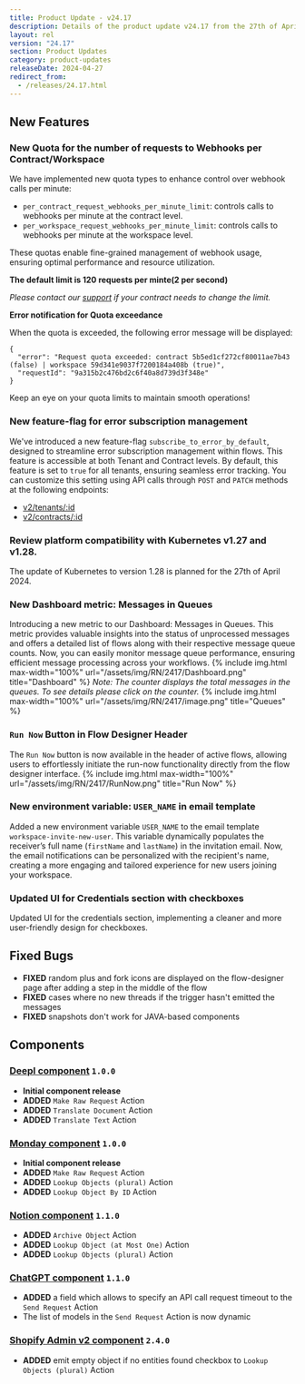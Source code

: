 ```yaml
---
title: Product Update - v24.17
description: Details of the product update v24.17 from the 27th of April 2024.
layout: rel
version: "24.17"
section: Product Updates
category: product-updates
releaseDate: 2024-04-27
redirect_from:
  - /releases/24.17.html
---
```


## New Features
### New Quota for the number of requests to Webhooks per Contract/Workspace
We have implemented new quota types to enhance control over webhook calls per minute:
* `per_contract_request_webhooks_per_minute_limit`: controls calls to webhooks per minute at the contract level.
* `per_workspace_request_webhooks_per_minute_limit`: controls calls to webhooks per minute at the workspace level.

These quotas enable fine-grained management of webhook usage, ensuring optimal performance and resource utilization.

**The default limit is 120 requests per minte(2 per second)**

_Please contact our [support](support@elastic.io) if your contract needs to change the limit._

**Error notification for Quota exceedance**

When the quota is exceeded, the following error message will be displayed:
```
{
  "error": "Request quota exceeded: contract 5b5ed1cf272cf80011ae7b43 (false) | workspace 59d341e9037f7200184a408b (true)",
  "requestId": "9a315b2c476bd2c6f40a8d739d3f348e"
}
```
Keep an eye on your quota limits to maintain smooth operations!

### New feature-flag for error subscription management
We've introduced a new feature-flag `subscribe_to_error_by_default`, designed to streamline error subscription management within flows. This feature is accessible at both Tenant and Contract levels.
By default, this feature is set to `true` for all tenants, ensuring seamless error tracking. You can customize this setting using API calls through `POST` and `PATCH` methods at the following endpoints:
* [v2/tenants/:id](https://api.elastic.io/docs/v2#/tenants)
* [v2/contracts/:id](https://api.elastic.io/docs/v2#/contracts)

### Review platform compatibility with Kubernetes v1.27 and v1.28.
The update of Kubernetes to version 1.28 is planned for the 27th of April 2024.

### New Dashboard metric: Messages in Queues
Introducing a new metric to our Dashboard: Messages in Queues. This metric provides valuable insights into the status of unprocessed messages and offers a detailed list of flows along with their respective message queue counts.
Now, you can easily monitor message queue performance, ensuring efficient message processing across your workflows.
{% include img.html max-width="100%" url="/assets/img/RN/2417/Dashboard.png" title="Dashboard" %}
_Note: The counter displays the total messages in the queues. To see details please click on the counter._
{% include img.html max-width="100%" url="/assets/img/RN/2417/image.png" title="Queues" %}


### `Run Now` Button in Flow Designer Header
The `Run Now` button is now available in the header of active flows, allowing users to effortlessly initiate the run-now functionality directly from the flow designer interface.
{% include img.html max-width="100%" url="/assets/img/RN/2417/RunNow.png" title="Run Now" %}

### New environment variable: `USER_NAME` in email template
Added a new environment variable `USER_NAME` to the email template `workspace-invite-new-user`. This variable dynamically populates the receiver’s full name (`firstName` and `lastName`) in the invitation email.
Now, the email notifications can be personalized with the recipient's name, creating a more engaging and tailored experience for new users joining your workspace.

### Updated UI for Credentials section with checkboxes
Updated UI for the credentials section, implementing a cleaner and more user-friendly design for checkboxes.

## Fixed Bugs

*   **FIXED** random plus and fork icons are displayed on the flow-designer page after adding a step in the middle of the flow
*   **FIXED** cases where no new threads if the trigger hasn't emitted the messages
*   **FIXED** snapshots don't work for JAVA-based components

## Components
### [Deepl component](/components/deepl/) `1.0.0`
*   **Initial component release**
*   **ADDED** `Make Raw Request` Action
*   **ADDED** `Translate Document` Action
*   **ADDED** `Translate Text` Action

### [Monday component](/components/monday/) `1.0.0`
*   **Initial component release**
*   **ADDED** `Make Raw Request` Action
*   **ADDED** `Lookup Objects (plural)` Action
*   **ADDED** `Lookup Object By ID` Action

### [Notion component](/components/notion-component/) `1.1.0`
*   **ADDED** `Archive Object` Action
*   **ADDED** `Lookup Object (at Most One)` Action
*   **ADDED** `Lookup Objects (plural)` Action

### [ChatGPT component](/components/chatgpt/) `1.1.0`
*   **ADDED** a field which allows to specify an API call request timeout to the `Send Request` Action
*   The list of models in the `Send Request` Action is now dynamic

### [Shopify Admin v2 component](/components/shopify-admin-v2/) `2.4.0`
*   **ADDED** emit empty object if no entities found checkbox to `Lookup Objects (plural)` Action